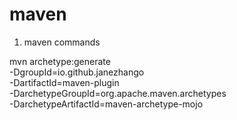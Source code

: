 # maven

1. maven commands

  mvn archetype:generate \
       -DgroupId=io.github.janezhango \
       -DartifactId=maven-plugin \
       -DarchetypeGroupId=org.apache.maven.archetypes \
       -DarchetypeArtifactId=maven-archetype-mojo


       